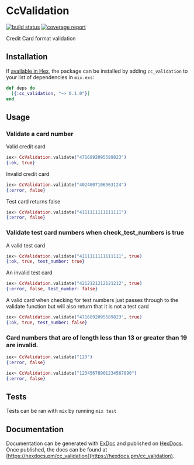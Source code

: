 # CcValidation

[![build status](https://gitlab.com/mtchavez/ex_cc_validation/badges/master/build.svg)](https://gitlab.com/mtchavez/ex_cc_validation/commits/master)
[![coverage report](https://gitlab.com/mtchavez/ex_cc_validation/badges/master/coverage.svg)](https://gitlab.com/mtchavez/ex_cc_validation/commits/master)

Credit Card format validation

## Installation

If [available in Hex](https://hex.pm/docs/publish), the package can be installed
by adding `cc_validation` to your list of dependencies in `mix.exs`:

```elixir
def deps do
  [{:cc_validation, "~> 0.1.0"}]
end
```

## Usage

### Validate a card number

Valid credit card

```elixir
iex> CcValidation.validate("4716892095589823")
{:ok, true}
````

Invalid credit card

```elixir
iex> CcValidation.validate("4024007106963124")
{:error, false}
````

Test card returns false

```elixir
iex> CcValidation.validate("4111111111111111")
{:error, false}
````

### Validate test card numbers when check_test_numbers is true

A valid test card

```elixir
iex> CcValidation.validate("4111111111111111", true)
{:ok, true, test_number: true}
````

An invalid test card

```elixir
iex> CcValidation.validate("4212121212121212", true)
{:error, false, test_number: false}
````

A valid card when checking for test numbers just passes through
to the validate function but will also return that it is not
a test card

```elixir
iex> CcValidation.validate("4716892095589823", true)
{:ok, true, test_number: false}
````

### Card numbers that are of length less than 13 or greater than 19 are invalid.

```elixir
iex> CcValidation.validate("123")
{:error, false}

iex> CcValidation.validate("12345678901234567890")
{:error, false}
````

## Tests

Tests can be ran with `mix` by running `mix test`

## Documentation

Documentation can be generated with [ExDoc](https://github.com/elixir-lang/ex_doc)
and published on [HexDocs](https://hexdocs.pm). Once published, the docs can
be found at [https://hexdocs.pm/cc_validation](https://hexdocs.pm/cc_validation).

